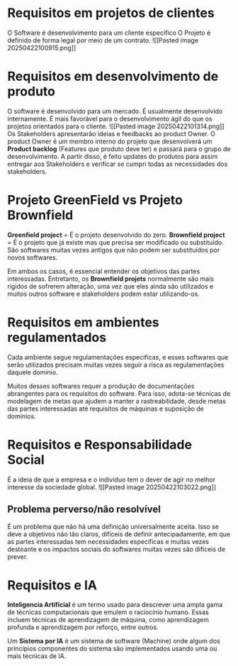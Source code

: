 # Requisitos em projetos de clientes
O Software é desenvolvimento para um cliente especifico
O Projeto é definido de forma legal por meio de um contrato.
![[Pasted image 20250422100915.png]]

# Requisitos em desenvolvimento de produto
O software é desenvolvido para um mercado.
É usualmente desenvolvido internamente.
É mais favorável para o desenvolvimento ágil do que os projetos orientados para o cliente.
![[Pasted image 20250422101314.png]]
Os Stakeholders apresentarão ideias e feedbacks ao product Owner. O product Owner é um membro interno do projeto que desenvolverá um **Product backlog** (Features que produto deve ter) e passará para o grupo de desenvolvimento. A partir disso, é feito updates do produtos para assim entregar aos Stakeholders e verificar se cumpri todas as necessidades dos stakeholders.

# Projeto GreenField vs Projeto Brownfield
**Greenfield project** = É o projeto desenvolvido do zero.
**Brownfield project** = É o projeto que já existe mas que precisa ser modificado ou substituído. São softwares muitas vezes antigos que não podem ser substituídos por novos softwares.

Em ambos os casos, é essencial entender os objetivos das partes interessadas. Entretanto, os **Brownfield projets** normalmente são mais rígidos de sofrerem alteração, uma vez que eles ainda são utilizados e muitos outros software e stakeholders podem estar utilizando-os.

# Requisitos em ambientes regulamentados
Cada ambiente segue regulamentações especificas, e esses softwares que serão utilizados precisam muitas vezes seguir a risca as regulamentações daquele domínio.

Muitos desses softwares requer a produção de documentações abrangentes para os requisitos do software. Para isso, adota-se técnicas de modelagem de metas que ajudem a manter a rastreabilidade, desde metas das partes interessadas até requisitos de máquinas e suposição de domínios.

# Requisitos e Responsabilidade Social
É a ideia de que a empresa e o indivíduo tem o dever de agir no melhor interesse da sociedade global.
![[Pasted image 20250422103022.png]]

## Problema perverso/não resolvível
É um problema que não há uma definição universalmente aceita. Isso se deve a objetivos não tão claros, difíceis de definir antecipadamente, em que as partes interessadas tem necessidades especificas e muitas vezes destoante e os impactos sociais do softwares muitas vezes são difíceis de prever.

# Requisitos e IA
**Inteligencia Artificial** é um termo usado para descrever uma ampla gama de técnicas computacionais que emulem o raciocínio humano. Essas incluem técnicas de aprendizagem de máquina, como aprendizagem profunda e aprendizagem por reforço, entre outros.

Um **Sistema por IA** é um sistema de software (Machine) onde algum dos princípios componentes do sistema são implementados usando uma ou mais técnicas de IA.

